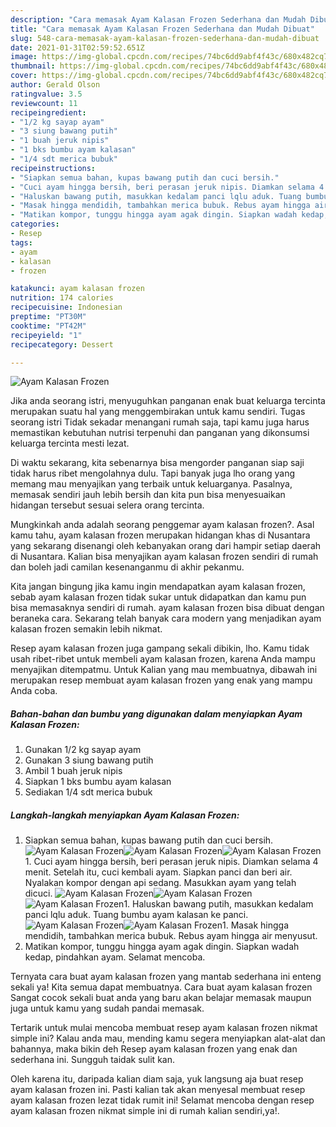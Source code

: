```yaml
---
description: "Cara memasak Ayam Kalasan Frozen Sederhana dan Mudah Dibuat"
title: "Cara memasak Ayam Kalasan Frozen Sederhana dan Mudah Dibuat"
slug: 548-cara-memasak-ayam-kalasan-frozen-sederhana-dan-mudah-dibuat
date: 2021-01-31T02:59:52.651Z
image: https://img-global.cpcdn.com/recipes/74bc6dd9abf4f43c/680x482cq70/ayam-kalasan-frozen-foto-resep-utama.jpg
thumbnail: https://img-global.cpcdn.com/recipes/74bc6dd9abf4f43c/680x482cq70/ayam-kalasan-frozen-foto-resep-utama.jpg
cover: https://img-global.cpcdn.com/recipes/74bc6dd9abf4f43c/680x482cq70/ayam-kalasan-frozen-foto-resep-utama.jpg
author: Gerald Olson
ratingvalue: 3.5
reviewcount: 11
recipeingredient:
- "1/2 kg sayap ayam"
- "3 siung bawang putih"
- "1 buah jeruk nipis"
- "1 bks bumbu ayam kalasan"
- "1/4 sdt merica bubuk"
recipeinstructions:
- "Siapkan semua bahan, kupas bawang putih dan cuci bersih."
- "Cuci ayam hingga bersih, beri perasan jeruk nipis. Diamkan selama 4 menit. Setelah itu, cuci kembali ayam. Siapkan panci dan beri air. Nyalakan kompor dengan api sedang. Masukkan ayam yang telah dicuci."
- "Haluskan bawang putih, masukkan kedalam panci lqlu aduk. Tuang bumbu ayam kalasan ke panci."
- "Masak hingga mendidih, tambahkan merica bubuk. Rebus ayam hingga air menyusut."
- "Matikan kompor, tunggu hingga ayam agak dingin. Siapkan wadah kedap, pindahkan ayam. Selamat mencoba."
categories:
- Resep
tags:
- ayam
- kalasan
- frozen

katakunci: ayam kalasan frozen 
nutrition: 174 calories
recipecuisine: Indonesian
preptime: "PT30M"
cooktime: "PT42M"
recipeyield: "1"
recipecategory: Dessert

---
```



![Ayam Kalasan Frozen](https://img-global.cpcdn.com/recipes/74bc6dd9abf4f43c/680x482cq70/ayam-kalasan-frozen-foto-resep-utama.jpg)

Jika anda seorang istri, menyuguhkan panganan enak buat keluarga tercinta merupakan suatu hal yang menggembirakan untuk kamu sendiri. Tugas seorang istri Tidak sekadar menangani rumah saja, tapi kamu juga harus memastikan kebutuhan nutrisi terpenuhi dan panganan yang dikonsumsi keluarga tercinta mesti lezat.

Di waktu  sekarang, kita sebenarnya bisa mengorder panganan siap saji tidak harus ribet mengolahnya dulu. Tapi banyak juga lho orang yang memang mau menyajikan yang terbaik untuk keluarganya. Pasalnya, memasak sendiri jauh lebih bersih dan kita pun bisa menyesuaikan hidangan tersebut sesuai selera orang tercinta. 



Mungkinkah anda adalah seorang penggemar ayam kalasan frozen?. Asal kamu tahu, ayam kalasan frozen merupakan hidangan khas di Nusantara yang sekarang disenangi oleh kebanyakan orang dari hampir setiap daerah di Nusantara. Kalian bisa menyajikan ayam kalasan frozen sendiri di rumah dan boleh jadi camilan kesenanganmu di akhir pekanmu.

Kita jangan bingung jika kamu ingin mendapatkan ayam kalasan frozen, sebab ayam kalasan frozen tidak sukar untuk didapatkan dan kamu pun bisa memasaknya sendiri di rumah. ayam kalasan frozen bisa dibuat dengan beraneka cara. Sekarang telah banyak cara modern yang menjadikan ayam kalasan frozen semakin lebih nikmat.

Resep ayam kalasan frozen juga gampang sekali dibikin, lho. Kamu tidak usah ribet-ribet untuk membeli ayam kalasan frozen, karena Anda mampu menyajikan ditempatmu. Untuk Kalian yang mau membuatnya, dibawah ini merupakan resep membuat ayam kalasan frozen yang enak yang mampu Anda coba.

<!--inarticleads1-->

##### Bahan-bahan dan bumbu yang digunakan dalam menyiapkan Ayam Kalasan Frozen:

1. Gunakan 1/2 kg sayap ayam
1. Gunakan 3 siung bawang putih
1. Ambil 1 buah jeruk nipis
1. Siapkan 1 bks bumbu ayam kalasan
1. Sediakan 1/4 sdt merica bubuk




<!--inarticleads2-->

##### Langkah-langkah menyiapkan Ayam Kalasan Frozen:

1. Siapkan semua bahan, kupas bawang putih dan cuci bersih.
<img src="https://img-global.cpcdn.com/steps/b4280212000aed48/160x128cq70/ayam-kalasan-frozen-langkah-memasak-1-foto.jpg" alt="Ayam Kalasan Frozen"><img src="https://img-global.cpcdn.com/steps/c72a3435cea033f0/160x128cq70/ayam-kalasan-frozen-langkah-memasak-1-foto.jpg" alt="Ayam Kalasan Frozen"><img src="https://img-global.cpcdn.com/steps/44e13536a0d81fdf/160x128cq70/ayam-kalasan-frozen-langkah-memasak-1-foto.jpg" alt="Ayam Kalasan Frozen">1. Cuci ayam hingga bersih, beri perasan jeruk nipis. Diamkan selama 4 menit. Setelah itu, cuci kembali ayam. Siapkan panci dan beri air. Nyalakan kompor dengan api sedang. Masukkan ayam yang telah dicuci.
<img src="https://img-global.cpcdn.com/steps/c7044ce3cc365414/160x128cq70/ayam-kalasan-frozen-langkah-memasak-2-foto.jpg" alt="Ayam Kalasan Frozen"><img src="https://img-global.cpcdn.com/steps/faabdf17d6523ffb/160x128cq70/ayam-kalasan-frozen-langkah-memasak-2-foto.jpg" alt="Ayam Kalasan Frozen"><img src="https://img-global.cpcdn.com/steps/86b8248505cd6dee/160x128cq70/ayam-kalasan-frozen-langkah-memasak-2-foto.jpg" alt="Ayam Kalasan Frozen">1. Haluskan bawang putih, masukkan kedalam panci lqlu aduk. Tuang bumbu ayam kalasan ke panci.
<img src="https://img-global.cpcdn.com/steps/5a2dda4001d0676f/160x128cq70/ayam-kalasan-frozen-langkah-memasak-3-foto.jpg" alt="Ayam Kalasan Frozen"><img src="https://img-global.cpcdn.com/steps/f75f23ca16bf0790/160x128cq70/ayam-kalasan-frozen-langkah-memasak-3-foto.jpg" alt="Ayam Kalasan Frozen">1. Masak hingga mendidih, tambahkan merica bubuk. Rebus ayam hingga air menyusut.
1. Matikan kompor, tunggu hingga ayam agak dingin. Siapkan wadah kedap, pindahkan ayam. Selamat mencoba.




Ternyata cara buat ayam kalasan frozen yang mantab sederhana ini enteng sekali ya! Kita semua dapat membuatnya. Cara buat ayam kalasan frozen Sangat cocok sekali buat anda yang baru akan belajar memasak maupun juga untuk kamu yang sudah pandai memasak.

Tertarik untuk mulai mencoba membuat resep ayam kalasan frozen nikmat simple ini? Kalau anda mau, mending kamu segera menyiapkan alat-alat dan bahannya, maka bikin deh Resep ayam kalasan frozen yang enak dan sederhana ini. Sungguh taidak sulit kan. 

Oleh karena itu, daripada kalian diam saja, yuk langsung aja buat resep ayam kalasan frozen ini. Pasti kalian tak akan menyesal membuat resep ayam kalasan frozen lezat tidak rumit ini! Selamat mencoba dengan resep ayam kalasan frozen nikmat simple ini di rumah kalian sendiri,ya!.

